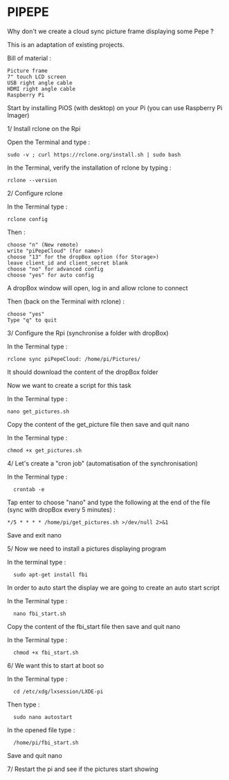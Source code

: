 # PIPEPE

Why don't we create a cloud sync picture frame displaying some Pepe ?

This is an adaptation of existing projects. 

Bill of material :

    Picture frame
    7" touch LCD screen
    USB right angle cable
    HDMI right angle cable
    Raspberry Pi


Start by installing PiOS (with desktop) on your Pi (you can use Raspberry Pi Imager) 


1/ Install rclone on the Rpi

  Open the Terminal and type :
  
    sudo -v ; curl https://rclone.org/install.sh | sudo bash
  
  In the Terminal, verify the installation of rclone by typing :
  
    rclone --version
  
  
 2/ Configure rclone 
 
  In the Terminal type :
  
    rclone config 
    
  Then :
  
    choose "n" (New remote)
    write "piPepeCloud" (for name>)
    choose "13" for the dropBox option (for Storage>)
    leave client_id and client_secret blank
    choose "no" for advanced config
    choose "yes" for auto config
    
  A dropBox window will open, log in and allow rclone to connect
  
  Then (back on the Terminal with rclone) :
  
    choose "yes"
    Type "q" to quit
    
    
 3/ Configure the Rpi (synchronise a folder with dropBox)
 
  In the Terminal type :
  
    rclone sync piPepeCloud: /home/pi/Pictures/
    
  It should download the content of the dropBox folder
  
  Now we want to create a script for this task
  
  In the Terminal type :
  
    nano get_pictures.sh
    
  Copy the content of the get_picture file then save and quit nano
  
  In the Terminal type :
  
    chmod +x get_pictures.sh
    
    
  4/ Let's create a "cron job" (automatisation of the synchronisation)  
  
   In the Terminal type :
    
      crontab -e 
      
   Tap enter to choose "nano" and type the following at the end of the file (sync with dropBox every 5 minutes) :
    
    */5 * * * * /home/pi/get_pictures.sh >/dev/null 2>&1
    
   Save and exit nano
    
    
  5/ Now we need to install a pictures displaying program 
  
   In the terminal type :
    
      sudo apt-get install fbi
      
   In order to auto start the display we are going to create an auto start script
    
   In the Terminal type :
    
      nano fbi_start.sh
      
   Copy the content of the fbi_start file then save and quit nano
    
   In the Terminal type :
  
      chmod +x fbi_start.sh
      
    
  6/ We want this to start at boot so
  
   In the Terminal type :
    
      cd /etc/xdg/lxsession/LXDE-pi
      
   Then type :
    
      sudo nano autostart 
      
   In the opened file type :
    
      /home/pi/fbi_start.sh 
      
   Save and quit nano 
    
    
  7/ Restart the pi and see if the pictures start showing 
    
      
      
    
    



    
 
 
    
    
    
    
    
  
  
    
    
    
  
    
    
  
    
    
    
    
    
    
    
 
 
